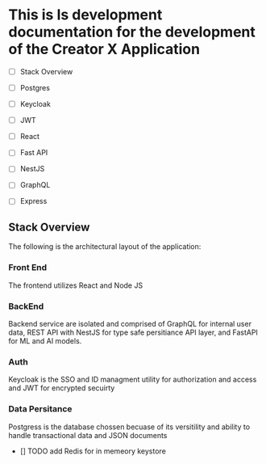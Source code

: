 # This is Is development documentation for the development of the Creator X Application

- [ ] Stack Overview
- [ ] Postgres
- [ ] Keycloak
- [ ] JWT
- [ ] React
- [ ] Fast API
- [ ] NestJS
- [ ] GraphQL
- [ ] Express




## Stack Overview

The following is the architectural layout of the application:

### Front End
The frontend utilizes React and Node JS

### BackEnd
Backend service are isolated and comprised of GraphQL for internal user data, REST API with NestJS for type safe persitiance API layer, and FastAPI for ML and AI models.

### Auth
Keycloak is the SSO and ID managment utility for authorization and access and JWT for encrypted secuirty

### Data Persitance
Postgress is the database chossen becuase of its versitility and ability to handle transactional data and JSON documents

- [] TODO add  Redis for in memeory keystore
